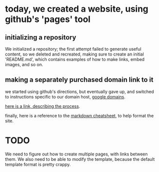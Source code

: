 # today, we created a website, using github's 'pages' tool #

## initializing a repository ##

We initialized a repository; the first attempt failed to generate
useful content, so we deleted and recreated, making sure to 
create an initial 'README.md', which contains examples of how to 
make links, embed images, and so on.

## making a separately purchased domain link to it ##

we started using github's directions, but eventually gave up, and
switched to instructions specific to our domain host, 
[google domains](https://domains.google.com).

[here is a link, describing the process](http://www.curtismlarson.com/blog/2015/04/12/github-pages-google-domains/).


finally, here is a reference to the [markdown cheatsheet](https://github.com/adam-p/markdown-here/wiki/Markdown-Cheatsheet), to help format the site.


# TODO #
We need to figure out how to create multiple pages, with links
 between them.  We also need to be able to modify the template, 
because the default template format is pretty crappy.

